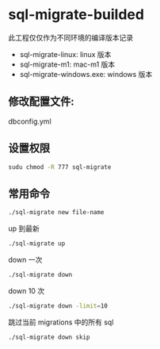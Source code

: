 # sql-migrate-builded

此工程仅仅作为不同环境的编译版本记录

- sql-migrate-linux: linux 版本
- sql-migrate-m1: mac-m1 版本
- sql-migrate-windows.exe: windows 版本

## 修改配置文件:

dbconfig.yml

## 设置权限

```bash
sudu chmod -R 777 sql-migrate
```

## 常用命令

```bash
./sql-migrate new file-name
```

up 到最新

```bash
./sql-migrate up
```

down 一次

```bash
./sql-migrate down
```

down 10 次

```bash
./sql-migrate down -limit=10
```

跳过当前 migrations 中的所有 sql

```bash
./sql-migrate down skip
```
